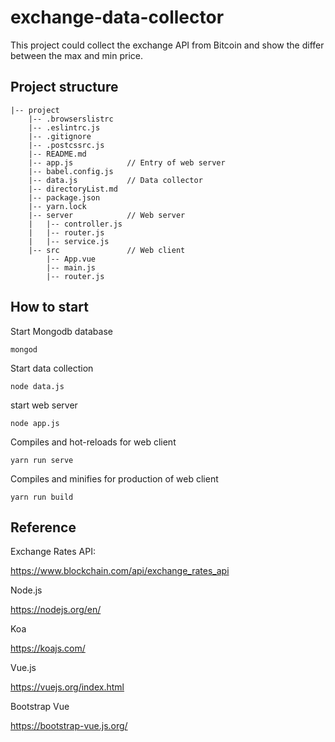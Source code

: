 # exchange-data-collector

This project could collect the exchange API from Bitcoin and show the differ between the max and min price.

## Project structure
```
|-- project
    |-- .browserslistrc
    |-- .eslintrc.js
    |-- .gitignore
    |-- .postcssrc.js
    |-- README.md
    |-- app.js            // Entry of web server
    |-- babel.config.js
    |-- data.js           // Data collector
    |-- directoryList.md
    |-- package.json
    |-- yarn.lock
    |-- server            // Web server
    |   |-- controller.js
    |   |-- router.js
    |   |-- service.js
    |-- src               // Web client
        |-- App.vue
        |-- main.js
        |-- router.js
```

## How to start

Start Mongodb database

```
mongod
```

Start data collection

```
node data.js
```

start web server

```
node app.js
```

Compiles and hot-reloads for web client

```
yarn run serve
```

Compiles and minifies for production of web client

```
yarn run build
```

## Reference

Exchange Rates API:

https://www.blockchain.com/api/exchange_rates_api

Node.js

https://nodejs.org/en/

Koa

https://koajs.com/

Vue.js

https://vuejs.org/index.html

Bootstrap Vue

https://bootstrap-vue.js.org/